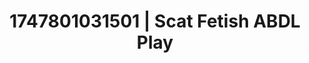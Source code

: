 ---
categories:
- Kinky dreams
- Queer kinks
- Ethical porn
- Titty fuck
- POV erotica
image: /assets/images/1747801031501.jpg
layout: post
seo:
  description: Featured content with sensual Scat Fetish, ABDL Play. HD images available.
  keywords: Scat Fetish, ABDL Play
  og_image: /assets/images/1747801031501.jpg
  schema_type: VisualArtwork
tags:
- '#1747801031501'
- ABDL Play
- Scat Fetish
title: 1747801031501 | Scat Fetish ABDL Play
---